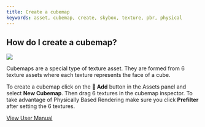 ```yaml
---
title: Create a cubemap
keywords: asset, cubemap, create, skybox, texture, pbr, physical
---
```


## How do I create a cubemap?

<img src="https://playcanvas.com/static-assets/instructions/new_cubemap.gif"/>

Cubemaps are a special type of texture asset. They are formed from 6 texture assets where each texture represents the face of a cube.

To create a cubemap click on the **<span class="font-icon">&#57632;</span> Add** button in the Assets panel and select **New Cubemap**. Then drag 6 textures in the cubemap inspector. To take advantage of Physically Based Rendering make sure you click **Prefilter** after setting the 6 textures.

<a class="docs" href="http://developer.playcanvas.com/en/user-manual/assets/cubemaps/" target="_blank">View User Manual</a>
